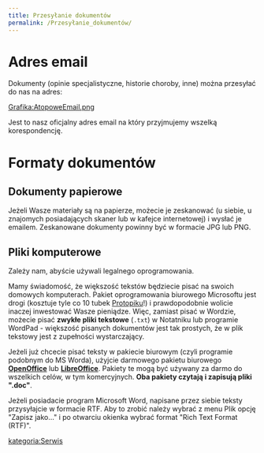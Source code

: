 ```yaml
---
title: Przesyłanie dokumentów
permalink: /Przesyłanie_dokumentów/
---
```


Adres email
===========

Dokumenty (opinie specjalistyczne, historie choroby, inne) można przesyłać do nas na adres:

[Grafika:AtopoweEmail.png](/Grafika:AtopoweEmail.png "wikilink")

Jest to nasz oficjalny adres email na który przyjmujemy wszelką korespondencję.

Formaty dokumentów
==================

Dokumenty papierowe
-------------------

Jeżeli Wasze materiały są na papierze, możecie je zeskanować (u siebie, u znajomych posiadających skaner lub w kafejce internetowej) i wysłać je emailem. Zeskanowane dokumenty powinny być w formacie JPG lub PNG.

Pliki komputerowe
-----------------

Zależy nam, abyście używali legalnego oprogramowania.

Mamy świadomość, że większość tekstów będziecie pisać na swoich domowych komputerach. Pakiet oprogramowania biurowego Microsoftu jest drogi (kosztuje tyle co 10 tubek [Protopiku](/Protopic "wikilink")!) i prawdopodobnie wolicie inaczej inwestować Wasze pieniądze. Więc, zamiast pisać w Wordzie, możecie pisać **zwykłe pliki tekstowe** (`.txt`) w Notatniku lub programie WordPad - większość pisanych dokumentów jest tak prostych, że w plik tekstowy jest z zupełności wystarczający.

Jeżeli już chcecie pisać teksty w pakiecie biurowym (czyli programie podobnym do MS Worda), użyjcie darmowego pakietu biurowego **[OpenOffice](http://pl.openoffice.org)** lub **[LibreOffice](http://pl.libreoffice.org)**. Pakiety te mogą być używany za darmo do wszelkich celów, w tym komercyjnych. **Oba pakiety czytają i zapisują pliki ".doc"**.

Jeżeli posiadacie program Microsoft Word, napisane przez siebie teksty przysyłajcie w formacie RTF. Aby to zrobić należy wybrać z menu Plik opcję "Zapisz jako..." i po otwarciu okienka wybrać format "Rich Text Format (RTF)".

[kategoria:Serwis](/kategoria:Serwis "wikilink")